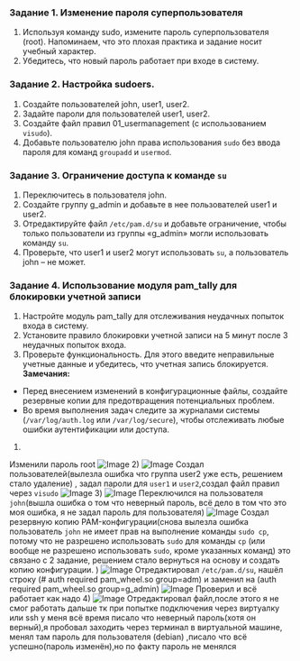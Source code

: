 ### Задание 1. Изменение пароля суперпользователя
1. Используя команду sudo, измените пароль суперпользователя (root). Напоминаем, что это плохая практика и задание носит учебный характер.
2. Убедитесь, что новый пароль работает при входе в систему.
### Задание 2. Настройка sudoers.
1. Создайте пользователей john, user1, user2.
2. Задайте пароли для пользователей user1, user2.
3. Создайте файл правил 01_usermanagement (с использованием `visudo`).
4. Добавьте пользователю john права использования `sudo` без ввода пароля для команд `groupadd` и `usermod`.
### Задание 3. Ограничение доступа к команде `su`
1. Переключитесь в пользователя john.
2. Создайте группу g_admin и добавьте в нее пользователей user1 и user2.
3. Отредактируйте файл `/etc/pam.d/su` и добавьте ограничение, чтобы только пользователи из группы «g_admin» могли использовать команду `su`.
4. Проверьте, что user1 и user2 могут использовать `su`, а пользователь john – не может.
### Задание 4. Использование модуля pam_tally для блокировки учетной записи
1. Настройте модуль pam_tally для отслеживания неудачных попыток входа в систему.
2. Установите правило блокировки учетной записи на 5 минут после 3 неудачных попыток входа.
3. Проверьте функциональность. Для этого введите неправильные учетные данные и убедитесь, что учетная запись блокируется.
**Замечания:**
- Перед внесением изменений в конфигурационные файлы, создайте резервные копии для предотвращения потенциальных проблем.
- Во время выполнения задач следите за журналами системы (`/var/log/auth.log` или `/var/log/secure`), чтобы отслеживать любые ошибки аутентификации или доступа.
1)
Изменили пароль root
![Image](<https://github.com/Ro1FZ/Test-work-Sedinkin/blob/main/Pasted%20image%2020251005183502.png?raw=true>)
2)
![Image](<https://github.com/Ro1FZ/Test-work-Sedinkin/blob/main/Pasted%20image%2020251005185008.png?raw=true>)
Создал пользователей(вылезла ошибка что группа user2 уже есть, решением стало удаление) , задал пароли для `user1` и `user2`,создал файл правил через `visudo`
![Image](<https://github.com/Ro1FZ/Test-work-Sedinkin/blob/main/Pasted%20image%2020251005185323.png?raw=true>)
3)
![Image](<https://github.com/Ro1FZ/Test-work-Sedinkin/blob/main/Pasted%20image%2020251005190347.png?raw=true>)
Переключился на пользователя `john`(вышла ошибка о том что неверный пароль, всё дело в том что это моя ошибка, я не задал пароль для пользователя)
![Image](<https://github.com/Ro1FZ/Test-work-Sedinkin/blob/main/Pasted%20image%2020251005190842.png?raw=true>)
Создал резервную копию PAM-конфигурации(снова вылезла ошибка пользователь `john` не имеет прав на выполнение команды `sudo cp`, потому что не разрешено использовать `sudo` для команды `cp` (или вообще не разрешено использовать `sudo`, кроме указанных команд) это связано с 2 задание, решением стало вернуться на основу и создать копию конфигурации. )
![Image](<https://github.com/Ro1FZ/Test-work-Sedinkin/blob/main/Pasted%20image%2020251005191811.png?raw=true>)
Отредактировал `/etc/pam.d/su`, нашёл строку (# auth required pam_wheel.so group=adm) и заменил на (auth required pam_wheel.so group=g_admin)
![Image](<https://github.com/Ro1FZ/Test-work-Sedinkin/blob/main/Pasted%20image%2020251005192359.png?raw=true>)
Проверил и всё работает как надо
4)
![Image](<https://github.com/Ro1FZ/Test-work-Sedinkin/blob/main/Pasted%20image%2020251005193843.png?raw=true>)
Отредактировал файл,после этого я не смог работать дальше тк при попытке подключения через виртуалку или ssh у меня всё время писало что неверный пароль(хотя он верный),я пробовал заходить через терминал в виртуальной машине, менял там пароль для пользователя (debian) ,писало что всё успешно(пароль изменён),но по факту пароль не менялся